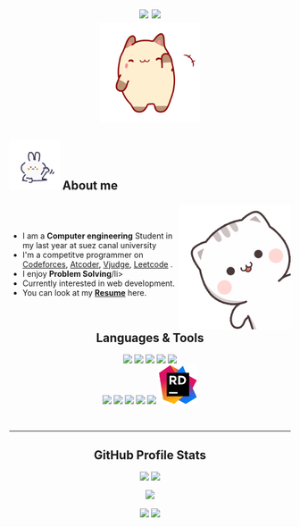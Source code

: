 <h1 align="center">
  <a href="#">
  <a href="https://github.com/DenverCoder1/readme-typing-svg">
  <img src="https://readme-typing-svg.herokuapp.com?font='Hubballi'&color=BC97D6&size=27&center=true&vCenter=true&width=500&height=100&lines=Hello!+I'am+Yasmeen+Hany;"></a>
  <a href="https://github.com/DenverCoder1/readme-typing-svg">
  <img src="https://readme-typing-svg.herokuapp.com?font='Hubballi'&color=BC97D6&size=27&center=true&vCenter=true&width=500&height=50&lines=Aspiring+Software+Engineer;ALX+SE+Student;"></a>
  </a>
<br>	
<img align="center" width=180px src="https://github.com/Eileanora/Eileanora/blob/main/icons/greetings-hey.gif">
	
</h1>

<!-- About -->
## <picture> <img width="90px" src="https://github.com/Eileanora/Eileanora/blob/main/icons/hi-good-afternoon.gif"> </picture>  About me </p>


<img align="right" src="https://github.com/Eileanora/Eileanora/blob/main/icons/hi-there.gif" width = 200 px/>

<br><br>

<ul>
<li>I am a <strong>Computer engineering</strong> Student in my last year at suez canal university </li>
<li> I'm a competitve programmer on
<a href = "https://codeforces.com/profile/Eileanora" target ="blank",>Codeforces</a>,  
<a href = "https://atcoder.jp/users/Eileanora" target ="blank",>Atcoder</a>,  
<a href = "https://vjudge.net/user/Eileanora" target ="blank",>Vjudge</a>, 
<a href = "https://leetcode.com/Eileanora/" target ="blank",>Leetcode</a> . </li>


<li> I enjoy <strong>Problem Solving</strong>/li>  

<li> Currently interested in web development. </li>

<li> You can look at my <a href = "https://drive.google.com/file/d/1VEiTQBG3vr6erJK2Pk3653Yx-Q8X34u-/view?usp=share_link" target ="blank",> <strong>Resume</strong></a> here.</li>

</ul>

 <!---languages & Tools text --->

<div>&nbsp;</div>
<h2 align="center">Languages & Tools</h2></p>
<div align="center">

<!--- language icons --->

<img height="70" src="https://img.icons8.com/fluency/96/null/c-plus-plus-logo.png"/>
<img height="70" src="https://img.icons8.com/fluency/96/null/c-programming.png"/>
<img height="70" src="https://img.icons8.com/fluency/96/null/c-sharp-logo.png"/>
<img height="70" src="https://img.icons8.com/ios/100/null/python--v1.png"/>
<img height="70" src="https://img.icons8.com/external-outline-juicy-fish/60/null/external-sql-coding-and-development-outline-outline-juicy-fish.png"/>
<br>
<img height="70" src="https://img.icons8.com/ios-filled/100/null/git.png"/>
<img height="70" src="https://img.icons8.com/color/96/null/linux--v1.png"/>
<img height="70" src="https://img.icons8.com/color/96/null/visual-studio-code-2019.png"/>
<img height="70" src="https://img.icons8.com/fluency/96/null/visual-studio.png"/>
<img height="70" src="https://img.icons8.com/ios-filled/100/null/console.png"/>
<img height="70" src="https://github.com/Eileanora/Eileanora/blob/main/icons/JetBrains_Rider_Icon.svg.png"/>
</br>

&nbsp;
  </div>
  
<!--- Languages & Tools End --->


<!-- github stats and trophies -->
<!--- Github Stats Starts --->


<hr>
<h2 align="center">GitHub Profile Stats</h2></p>
<p align="center">
  <img width="400px" src="https://github-readme-stats.vercel.app/api?username=Eileanora&count_private=true&show_icons=true&theme=material-palenight&hide_border=true&bg_color=1F222E" />
  <img width="400px" src="https://github-readme-streak-stats.herokuapp.com?user=Eileanora&theme=material-palenight&hide_border=true&fire=C77800&ring=7C2AE8&background=1F222E" />
  
</p>

<div align="center">

![](http://github-profile-summary-cards.vercel.app/api/cards/profile-details?username=Eileanora&theme=radical)

</div>

<div align="center">

![](http://github-profile-summary-cards.vercel.app/api/cards/repos-per-language?username=Eileanora&theme=radical) ![](http://github-profile-summary-cards.vercel.app/api/cards/most-commit-language?username=Eileanora&theme=radical)
